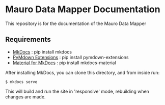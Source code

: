 # Mauro Data Mapper Documentation

This repository is for the documentation of the Mauro Data Mapper

## Requirements

* [MkDocs](https://www.mkdocs.org) : pip install mkdocs
* [PyMdown Extensions](https://facelessuser.github.io/pymdown-extensions) : pip install pymdown-extensions
* [Material for MkDocs](https://squidfunk.github.io/mkdocs-material) : pip install mkdocs-material



After installing MkDocs, you can clone this directory, and from inside run:

```$bash
$ mkdocs serve
```

This will build and run the site in 'responsive' mode, rebuilding when changes are made.
